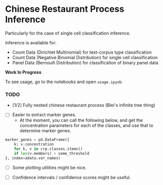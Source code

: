 # Chinese Restaurant Process Inference

Particularly for the case of single cell classification inference.

Inference is available for:
- Count Data (Dirichlet Multinomial) for text-corpus type classification
- Count Data (Negative Binomial Distribution) for single cell classification
- Panel Data (Bernoulli Distribution) for classification of binary panel data


__Work In Progress__

To see usage, go to the notebooks and open `usage.ipynb`.

### TODO
- [1/2] Fully nested chinese restaurant process (Blei's infinite tree thing)

- [ ] Easier to extract marker genes.
    - At the moment, you can call the following below, and get the concentration parameters for each of the classes, and use that to determine marker genes.

```python
marker_genes = pd.DataFrame({
    k: v.concentration 
    for k, v in crp.classes.items() 
    if len(v.members) > some_threshold
}, index=adata.var_names)
```

- [ ] Some plotting utilities might be nice.

- [ ] Confidence intervals / confidence scores might be useful.
